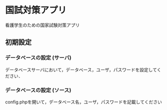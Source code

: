 # 国試対策アプリ
看護学生のための国家試験対策アプリ

## 初期設定
### データベースの設定 (サーバ)
データベースサーバにおいて，データベース，ユーザ，パスワードを設定してください．

### データベースの設定 (ソース)
config.phpを開いて，データベース名，ユーザ，パスワードを記載してください
